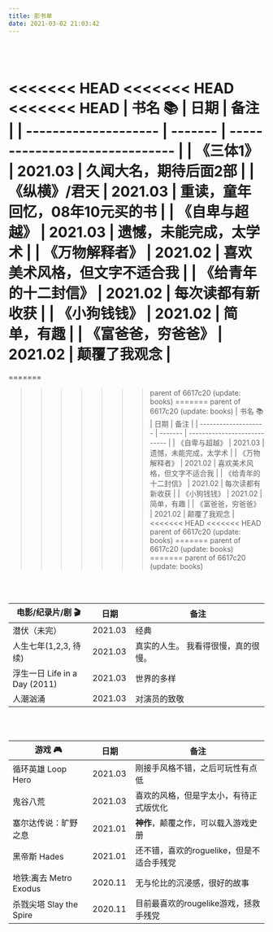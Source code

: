 ```yaml
---
title: 影书单
date: 2021-03-02 21:03:42
---
```


<style>
    table th:first-of-type {
        width: 30%;
    }
    table th:nth-of-type(2) {
        width: 10%;
    }
    table th:nth-of-type(3) {
        width: 50%;
    }
</style>


<br>
<br>

<<<<<<< HEAD
<<<<<<< HEAD
<<<<<<< HEAD
| 书名 📚               | 日期    | 备注                           |
| -------------------- | ------- | ------------------------------ |
| 《三体1》            | 2021.03 | 久闻大名，期待后面2部          |
| 《纵横》/君天        | 2021.03 | 重读，童年回忆，08年10元买的书 |
| 《自卑与超越》       | 2021.03 | 遗憾，未能完成，太学术         |
| 《万物解释者》       | 2021.02 | 喜欢美术风格，但文字不适合我   |
| 《给青年的十二封信》 | 2021.02 | 每次读都有新收获               |
| 《小狗钱钱》         | 2021.02 | 简单，有趣                     |
| 《富爸爸，穷爸爸》   | 2021.02 | 颠覆了我观念                   |
=======
=======
>>>>>>> parent of 6617c20 (update: books)
=======
>>>>>>> parent of 6617c20 (update: books)
| 书名 📚               | 日期    | 备注                         |
| -------------------- | ------- | ---------------------------- |
| 《自卑与超越》       | 2021.03 | 遗憾，未能完成，太学术       |
| 《万物解释者》       | 2021.02 | 喜欢美术风格，但文字不适合我 |
| 《给青年的十二封信》 | 2021.02 | 每次读都有新收获             |
| 《小狗钱钱》         | 2021.02 | 简单，有趣                   |
| 《富爸爸，穷爸爸》   | 2021.02 | 颠覆了我观念                 |
<<<<<<< HEAD
<<<<<<< HEAD
>>>>>>> parent of 6617c20 (update: books)
=======
>>>>>>> parent of 6617c20 (update: books)
=======
>>>>>>> parent of 6617c20 (update: books)


<br>
<br>

| 电影/纪录片/剧 🎬              | 日期    | 备注                                |
| ----------------------------- | ------- | ----------------------------------- |
| 潜伏（未完）                  | 2021.03 | 经典                                |
| 人生七年(1,2,3, 待续)         | 2021.03 | 真实的人生。 我看得很慢，真的很慢。 |
| 浮生一日 Life in a Day (2011) | 2021.03 | 世界的多样                          |
| 人潮汹涌                      | 2021.03 | 对演员的致敬                        |


<br>
<br>

| 游戏 🎮                  | 日期    | 备注                                      |
| ----------------------- | ------- | ----------------------------------------- |
| 循环英雄 Loop Hero      | 2021.03 | 刚接手风格不错，之后可玩性有点低          |
| 鬼谷八荒                | 2021.03 | 喜欢的风格，但是字太小，有待正式版优化    |
| 塞尔达传说：旷野之息    | 2021.01 | **神作**，颠覆之作，可以载入游戏史册      |
| 黑帝斯 Hades            | 2021.01 | 还不错，喜欢的roguelike，但是不适合手残党 |
| 地铁:离去 Metro Exodus  | 2020.11 | 无与伦比的沉浸感，很好的故事              |
| 杀戮尖塔 Slay the Spire | 2020.11 | 目前最喜欢的rougelike游戏，拯救手残党     |



